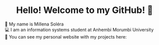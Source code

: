 <h1 align="center"> Hello! Welcome to my GitHub! 👋 </h1>

:information_desk_person: My name is Millena Soléra
<br>
:computer: I am an information systems student at Anhembi Morumbi University
<br>
:round_pushpin: You can see my personal website with my projects here: <a src= millenasolera.github.io>

